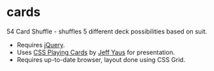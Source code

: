 # cards
54 Card Shuffle - shuffles 5 different deck possibilities based on suit. 

* Requires [jQuery](https://jquery.com/).
* Uses [CSS Playing Cards](http://jyaus.github.io/css-playing-cards/) by [Jeff Yaus](https://github.com/jyaus/css-playing-cards/) for presentation.
* Requires up-to-date browser, layout done using CSS Grid.
